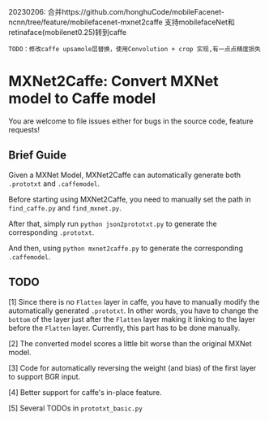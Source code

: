 20230206:
    合并https://github.com/honghuCode/mobileFacenet-ncnn/tree/feature/mobilefacenet-mxnet2caffe
    支持mobilefaceNet和retinaface(mobilenet0.25)转到caffe
    
    TODO：修改caffe upsamole层替换，使用Convolution + crop 实现,有一点点精度损失



# MXNet2Caffe: Convert MXNet model to Caffe model

You are welcome to file issues either for bugs in the source code, feature requests!


## Brief Guide

Given a MXNet Model, MXNet2Caffe can automatically generate both `.prototxt` and `.caffemodel`.

Before starting using MXNet2Caffe, you need to manually set the path in `find_caffe.py` and `find_mxnet.py`.

After that, simply run `python json2prototxt.py` to generate the corresponding `.prototxt`.

And then, using `python mxnet2caffe.py` to generate the corresponding `.caffemodel`.


## TODO

[1] Since there is no `Flatten` layer in caffe, you have to manually modify the automatically generated `.prototxt`. In other words, you have to change the `bottom` of the layer just after the `Flatten` layer making it linking to the layer before the `Flatten` layer. Currently, this part has to be done manually.

[2] The converted model scores a little bit worse than the original MXNet model.

[3] Code for automatically reversing the weight (and bias) of the first layer to support BGR input.

[4] Better support for caffe's in-place feature.

[5] Several TODOs in `prototxt_basic.py`
